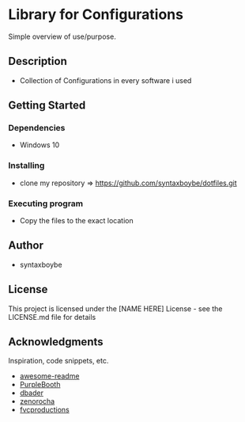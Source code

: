 # Library for Configurations

Simple overview of use/purpose.

## Description

- Collection of Configurations in every software i used

## Getting Started

### Dependencies

- Windows 10

### Installing

- clone my repository => https://github.com/syntaxboybe/dotfiles.git

### Executing program

- Copy the files to the exact location

## Author

- syntaxboybe

## License

This project is licensed under the [NAME HERE] License - see the LICENSE.md file for details

## Acknowledgments

Inspiration, code snippets, etc.

- [awesome-readme](https://github.com/matiassingers/awesome-readme)
- [PurpleBooth](https://gist.github.com/PurpleBooth/109311bb0361f32d87a2)
- [dbader](https://github.com/dbader/readme-template)
- [zenorocha](https://gist.github.com/zenorocha/4526327)
- [fvcproductions](https://gist.github.com/fvcproductions/1bfc2d4aecb01a834b46)
